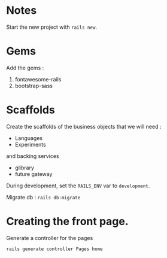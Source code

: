 Notes
=====

Start the new project with `rails new`.

# Gems

Add the gems  :

  1. fontawesome-rails
  1. bootstrap-sass

# Scaffolds

Create the scaffolds of the business objects that we will need :

  * Languages
  * Experiments

and backing services

  * glibrary
  * future gateway

  During development, set the `RAILS_ENV` var to `development`.

  Migrate db : `rails db:migrate`


# Creating the front page.

Generate a controller for the pages

`rails generate controller Pages home`
